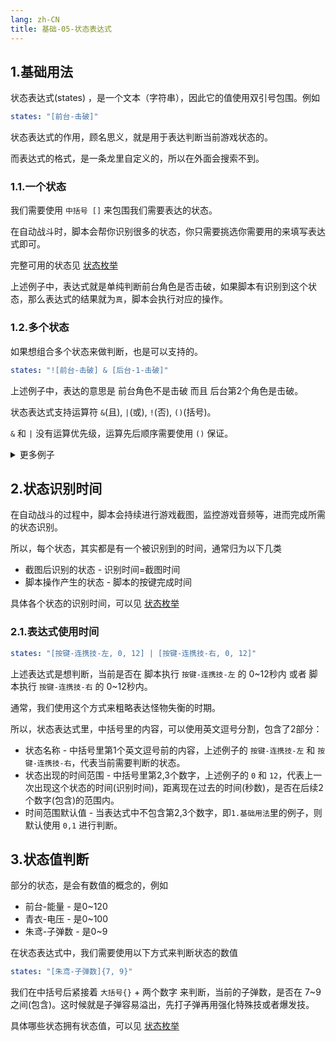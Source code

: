 ```yaml
---
lang: zh-CN
title: 基础-05-状态表达式
---
```


## 1.基础用法

状态表达式(states) ，是一个文本（字符串），因此它的值使用双引号包围。例如

```yaml
states: "[前台-击破]"
```

状态表达式的作用，顾名思义，就是用于表达判断当前游戏状态的。

而表达式的格式，是一条龙里自定义的，所以在外面会搜索不到。

### 1.1.一个状态

我们需要使用 `中括号 []` 来包围我们需要表达的状态。

在自动战斗时，脚本会帮你识别很多的状态，你只需要挑选你需要用的来填写表达式即可。

完整可用的状态见 [状态枚举](../basic/basic_90_states_enum.md)

上述例子中，表达式就是单纯判断前台角色是否击破，如果脚本有识别到这个状态，那么表达式的结果就为`真`，脚本会执行对应的操作。

### 1.2.多个状态

如果想组合多个状态来做判断，也是可以支持的。

```yaml
states: "![前台-击破] & [后台-1-击破]"
```

上述例子中，表达的意思是 前台角色不是击破 而且 后台第2个角色是击破。

状态表达式支持运算符 `&`(且), `|`(或), `!`(否), `()`(括号)。

`&` 和 `|` 没有运算优先级，运算先后顺序需要使用 `()` 保证。

<details>
<summary>更多例子</summary>

##### 例子1

```yml
states: "[闪避识别-黄光] & [后台-2-强攻]"
```

识别到 `闪避识别-黄光` 且后台第二个角色是强攻，可以考虑让强攻角色格挡。

##### 例子2

```yml
states: "[按键-连携技-左] | [按键-连携技-右]"
```

刚刚按键了连携技换人，可以考虑爆发。

</details>


## 2.状态识别时间

在自动战斗的过程中，脚本会持续进行游戏截图，监控游戏音频等，进而完成所需的状态识别。

所以，每个状态，其实都是有一个被识别到的时间，通常归为以下几类

- 截图后识别的状态 - 识别时间=截图时间
- 脚本操作产生的状态 - 脚本的按键完成时间

具体各个状态的识别时间，可以见 [状态枚举](../basic/basic_90_states_enum.md)

### 2.1.表达式使用时间

```yaml
states: "[按键-连携技-左, 0, 12] | [按键-连携技-右, 0, 12]"
```

上述表达式是想判断，当前是否在 脚本执行 `按键-连携技-左` 的 0~12秒内 或者 脚本执行 `按键-连携技-右` 的 0~12秒内。

通常，我们使用这个方式来粗略表达怪物失衡的时期。

所以，状态表达式里，中括号里的内容，可以使用英文逗号分割，包含了2部分：

- 状态名称 - 中括号里第1个英文逗号前的内容，上述例子的 `按键-连携技-左` 和 `按键-连携技-右`，代表当前需要判断的状态。
- 状态出现的时间范围 - 中括号里第2,3个数字，上述例子的 `0` 和 `12`，代表上一次出现这个状态的时间(识别时间)，距离现在过去的时间(秒数)，是否在后续2个数字(包含)的范围内。
- 时间范围默认值 - 当表达式中不包含第2,3个数字，即`1.基础用法`里的例子，则默认使用 `0,1` 进行判断。

## 3.状态值判断

部分的状态，是会有数值的概念的，例如 

- 前台-能量 - 是0~120
- 青衣-电压 - 是0~100
- 朱鸢-子弹数 - 是0~9

在状态表达式中，我们需要使用以下方式来判断状态的数值

```yaml
states: "[朱鸢-子弹数]{7, 9}"
```

我们在中括号后紧接着 `大括号{}` + 两个数字 来判断，当前的子弹数，是否在 7~9 之间(包含)。这时候就是子弹容易溢出，先打子弹再用强化特殊技或者爆发技。

具体哪些状态拥有状态值，可以见 [状态枚举](../basic/basic_90_states_enum.md)